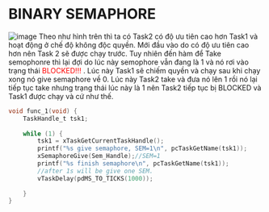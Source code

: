 # BINARY SEMAPHORE
![image](https://github.com/VTV02/FreeRTOS/assets/93756924/738d5bab-4c90-4592-a8fe-087575f7b576)
Theo như hình trên thì ta có Task2 có độ ưu tiên cao hơn Task1 và hoạt động ở chế độ không độc quyền. Mới đầu vào do có độ ưu tiên cao hơn nên Task 2 sẽ được chạy trước. Tuy nhiên đến hàm để Take semophonre thì lại đợi do lúc này semophore vẫn đang là 1 và nó rơi vào trạng thái <span style="color: red;">BLOCKED!!!</span>
. Lúc này Task1 sẽ chiếm quyền và chạy sau khi chạy xong nó give semaphore về 0. Lúc này Task2 take và đưa nó lên 1 rồi nó lại tiếp tục take nhưng trạng thái lúc này là 1 nên Task2 tiếp tục bị BLOCKED và Task1 được chạy và cứ như thế.


````c
void func_1(void) {
	TaskHandle_t tsk1;
	
	while (1) {
		tsk1 = xTaskGetCurrentTaskHandle();
		printf("%s give semaphore, SEM=1\n", pcTaskGetName(tsk1));
		xSemaphoreGive(Sem_Handle);//SEM=1
		printf("%s finish semaphore\n", pcTaskGetName(tsk1));
		//after 1s will be give one SEM.
		vTaskDelay(pdMS_TO_TICKS(1000));
		
	}
}
````

